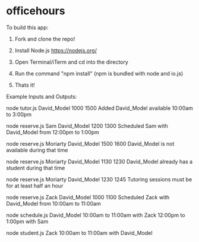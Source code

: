 # officehours

To build this app:

1. Fork and clone the repo!

2. Install Node.js 
  https://nodejs.org/

3. Open Terminal/iTerm and cd into the directory

4. Run the command "npm install"
  (npm is bundled with node and io.js)

5. Thats it!

Example Inputs and Outputs:

node tutor.js David_Model 1000 1500
  Added David_Model available 10:00am to 3:00pm

node reserve.js Sam David_Model 1200 1300
  Scheduled Sam with David_Model from 12:00pm to 1:00pm

node reserve.js Moriarty David_Model 1500 1600
  David_Model is not available during that time

node reserve.js Moriarty David_Model 1130 1230
  David_Model already has a student during that time

node reserve.js Moriarty David_Model 1230 1245
  Tutoring sessions must be for at least half an hour

node reserve.js Zack David_Model 1000 1100
Scheduled Zack with David_Model from 10:00am to 11:00am

node schedule.js David_Model
  10:00am to 11:00am with Zack
  12:00pm to 1:00pm with Sam

node student.js Zack
  10:00am to 11:00am with David_Model
